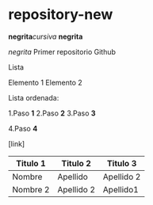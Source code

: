 # repository-new
**negrita**_cursiva_
**negrita**

_*negrita*_
Primer repositorio Github

Lista

Elemento 1
Elemento 2

Lista ordenada:

1.Paso **1**
2.Paso **2**
3.Paso **3**

4.Paso **4**
 <html>
  <html>
 [link]<https://www.google.es/?hl=ca
<![thumb_spider-man-tobey-maguire-meme-face-54094017](https://user-images.githubusercontent.com/96111636/189708064-770b2884-692a-4871-8849-8ef32b6f5beb.png)>

|Titulo 1 |Titulo 2 |Titulo 3 |
|---------|-----------|---------|
|Nombre |Apellido |Apellido 2|
|   Nombre 2 |Apellido 2 | Apellido1
  
